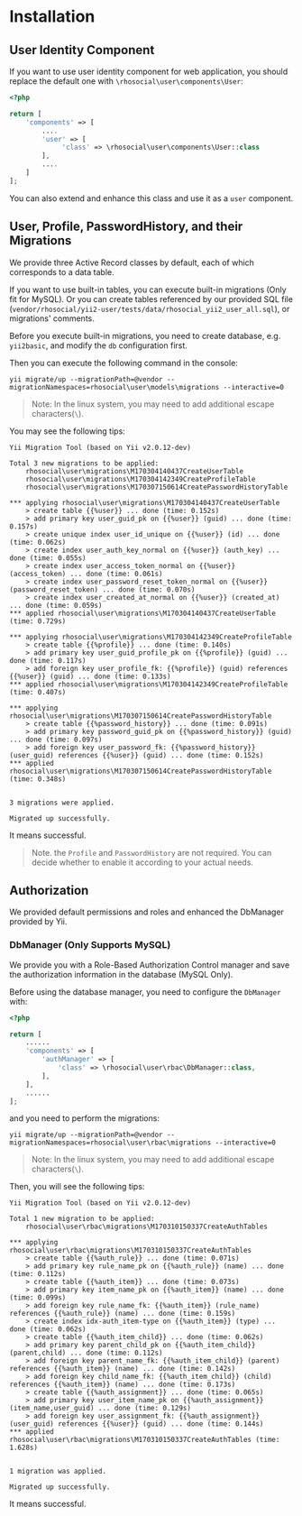 # Installation

## User Identity Component

If you want to use user identity component for web application, you should replace the default one with `\rhosocial\user\components\User`:

```php
<?php

return [
    'components' => [
        ....
        'user' => [
             'class' => \rhosocial\user\components\User::class
        ],
        ....
    ]
];
```

You can also extend and enhance this class and use it as a `user` component.

## User, Profile, PasswordHistory, and their Migrations

We provide three Active Record classes by default, each of which corresponds to a data table.

If you want to use built-in tables, you can execute built-in migrations (Only fit for MySQL).
Or you can create tables referenced by our provided SQL file (`vendor/rhosocial/yii2-user/tests/data/rhosocial_yii2_user_all.sql`), or migrations' comments.

Before you execute built-in migrations, you need to create database, e.g. `yii2basic`,
and modify the `db` configuration first.

Then you can execute the following command in the console:
```
yii migrate/up --migrationPath=@vendor --migrationNamespaces=rhosocial\user\models\migrations --interactive=0
```

> Note: In the linux system, you may need to add additional escape characters(`\`).

You may see the following tips:
```
Yii Migration Tool (based on Yii v2.0.12-dev)

Total 3 new migrations to be applied:
	rhosocial\user\migrations\M170304140437CreateUserTable
	rhosocial\user\migrations\M170304142349CreateProfileTable
	rhosocial\user\migrations\M170307150614CreatePasswordHistoryTable

*** applying rhosocial\user\migrations\M170304140437CreateUserTable
    > create table {{%user}} ... done (time: 0.152s)
    > add primary key user_guid_pk on {{%user}} (guid) ... done (time: 0.157s)
    > create unique index user_id_unique on {{%user}} (id) ... done (time: 0.062s)
    > create index user_auth_key_normal on {{%user}} (auth_key) ... done (time: 0.055s)
    > create index user_access_token_normal on {{%user}} (access_token) ... done (time: 0.061s)
    > create index user_password_reset_token_normal on {{%user}} (password_reset_token) ... done (time: 0.070s)
    > create index user_created_at_normal on {{%user}} (created_at) ... done (time: 0.059s)
*** applied rhosocial\user\migrations\M170304140437CreateUserTable (time: 0.729s)

*** applying rhosocial\user\migrations\M170304142349CreateProfileTable
    > create table {{%profile}} ... done (time: 0.140s)
    > add primary key user_guid_profile_pk on {{%profile}} (guid) ... done (time: 0.117s)
    > add foreign key user_profile_fk: {{%profile}} (guid) references {{%user}} (guid) ... done (time: 0.133s)
*** applied rhosocial\user\migrations\M170304142349CreateProfileTable (time: 0.407s)

*** applying rhosocial\user\migrations\M170307150614CreatePasswordHistoryTable
    > create table {{%password_history}} ... done (time: 0.091s)
    > add primary key password_guid_pk on {{%password_history}} (guid) ... done (time: 0.097s)
    > add foreign key user_password_fk: {{%password_history}} (user_guid) references {{%user}} (guid) ... done (time: 0.152s)
*** applied rhosocial\user\migrations\M170307150614CreatePasswordHistoryTable (time: 0.348s)


3 migrations were applied.

Migrated up successfully.
```

It means successful.

> Note. the `Profile` and `PasswordHistory` are not required. You can decide whether to enable it according to your actual needs.

## Authorization

We provided default permissions and roles and enhanced the DbManager provided by Yii.

### DbManager (Only Supports MySQL)

We provide you with a Role-Based Authorization Control manager and save the authorization information in the database (MySQL Only).

Before using the database manager, you need to configure the `DbManager` with:

```php
<?php

return [
    ......
    'components' => [
        'authManager' => [
            'class' => \rhosocial\user\rbac\DbManager::class,
        ],
    ],
    ......
];
```
and you need to perform the migrations:
```
yii migrate/up --migrationPath=@vendor --migrationNamespaces=rhosocial\user\rbac\migrations --interactive=0
```

> Note: In the linux system, you may need to add additional escape characters(`\`).

Then, you will see the following tips:
```
Yii Migration Tool (based on Yii v2.0.12-dev)

Total 1 new migration to be applied:
	rhosocial\user\rbac\migrations\M170310150337CreateAuthTables

*** applying rhosocial\user\rbac\migrations\M170310150337CreateAuthTables
    > create table {{%auth_rule}} ... done (time: 0.071s)
    > add primary key rule_name_pk on {{%auth_rule}} (name) ... done (time: 0.112s)
    > create table {{%auth_item}} ... done (time: 0.073s)
    > add primary key item_name_pk on {{%auth_item}} (name) ... done (time: 0.099s)
    > add foreign key rule_name_fk: {{%auth_item}} (rule_name) references {{%auth_rule}} (name) ... done (time: 0.159s)
    > create index idx-auth_item-type on {{%auth_item}} (type) ... done (time: 0.062s)
    > create table {{%auth_item_child}} ... done (time: 0.062s)
    > add primary key parent_child_pk on {{%auth_item_child}} (parent,child) ... done (time: 0.112s)
    > add foreign key parent_name_fk: {{%auth_item_child}} (parent) references {{%auth_item}} (name) ... done (time: 0.142s)
    > add foreign key child_name_fk: {{%auth_item_child}} (child) references {{%auth_item}} (name) ... done (time: 0.173s)
    > create table {{%auth_assignment}} ... done (time: 0.065s)
    > add primary key user_item_name_pk on {{%auth_assignment}} (item_name,user_guid) ... done (time: 0.129s)
    > add foreign key user_assignment_fk: {{%auth_assignment}} (user_guid) references {{%user}} (guid) ... done (time: 0.144s)
*** applied rhosocial\user\rbac\migrations\M170310150337CreateAuthTables (time: 1.628s)


1 migration was applied.

Migrated up successfully.
```
It means successful.

